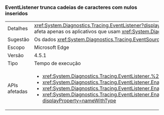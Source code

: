 ### <a name="eventlistener-truncates-strings-with-embedded-nulls"></a>EventListener trunca cadeias de caracteres com nulos inseridos

|   |   |
|---|---|
|Detalhes|<xref:System.Diagnostics.Tracing.EventListener?displayProperty=name> trunca cadeias de caracteres com nulos inseridos. Os caracteres nulos não são compatíveis com a classe <xref:System.Diagnostics.Tracing.EventSource?displayProperty=name>. A alteração afeta apenas os aplicativos que usam <xref:System.Diagnostics.Tracing.EventListener?displayProperty=name> para ler dados <xref:System.Diagnostics.Tracing.EventSource?displayProperty=name> no processo e que usam caracteres nulos como delimitadores.|
|Sugestão|Os dados <xref:System.Diagnostics.Tracing.EventSource?displayProperty=name> devem ser atualizados, se possível, para não usar caracteres nulos inseridos.|
|Escopo|Microsoft Edge|
|Versão|4.5.1|
|Tipo|Tempo de execução|
|APIs afetadas|<ul><li><xref:System.Diagnostics.Tracing.EventListener.%23ctor?displayProperty=nameWithType></li><li><xref:System.Diagnostics.Tracing.EventListener.EnableEvents(System.Diagnostics.Tracing.EventSource,System.Diagnostics.Tracing.EventLevel)?displayProperty=nameWithType></li><li><xref:System.Diagnostics.Tracing.EventListener.EnableEvents(System.Diagnostics.Tracing.EventSource,System.Diagnostics.Tracing.EventLevel,System.Diagnostics.Tracing.EventKeywords)?displayProperty=nameWithType></li><li><xref:System.Diagnostics.Tracing.EventListener.EnableEvents(System.Diagnostics.Tracing.EventSource,System.Diagnostics.Tracing.EventLevel,System.Diagnostics.Tracing.EventKeywords,System.Collections.Generic.IDictionary{System.String,System.String})?displayProperty=nameWithType></li></ul>|

